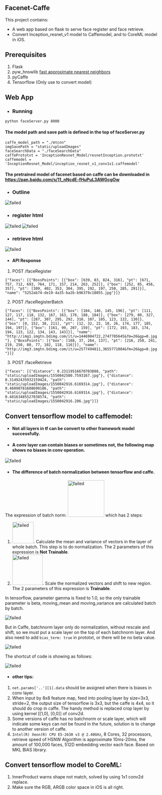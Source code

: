 ## Facenet-Caffe
This project contains:
* A web app based on flask to serve face register and face retrieve.
* Convert Inception_resnet_v1 model to Caffemodel, and to CoreML model in iOS.

## Prerequisites
1. Flask
2. pyw_hnswlib [fast approximate nearest neighbors](https://github.com/nmslib/hnswlib)
3. pyCaffe
4. Tensorflow (Only use to convert model)

## Web App
* ### Running
`python faceServer.py 8000`
#### The model path and save path is defined in the top of faceServer.py
`caffe_model_path = "./mtcnn"`</br>
`imgSavePath = "static/uploadImages"`</br>
`faceSearchData = "./faceSearchData"`</br>
`caffePrototxt = 'InceptionResnet_Model/resnetInception.prototxt'`</br>
`caffemodel = 'InceptionResnet_Model/inception_resnet_v1_conv1x1.caffemodel'`
#### The pretrained model of facenet based on caffe can be downloaded in</br> https://pan.baidu.com/s/11_nNcdE-fHuPuL3AWGcgOw

* ### Outline
![failed](https://github.com/taylorlu/FaceAll/blob/master/resource/web.png)

* ### register html
![failed](https://github.com/taylorlu/FaceAll/blob/master/resource/urlregister.png)
![failed](https://github.com/taylorlu/FaceAll/blob/master/resource/localregister.png)

* ### retrieve html
![failed](https://github.com/taylorlu/FaceAll/blob/master/resource/retrieve.png)
* #### API Response
1. POST /faceRegister

`{"faces": [{"BoxsPoints": [{"box": [639, 83, 824, 316], "pt": [671, 757, 712, 693, 764, 171, 157, 214, 263, 252]}, {"box": [252, 85, 456, 357], "pt": [309, 402, 353, 304, 395, 192, 197, 250, 285, 291]}], "name": "5252ab74-de19-4a35-ba2b-b96379c18055.jpg"}]}`

2. POST /faceRegisterBatch

`{"faces": [{"BoxsPoints": [{"box": [104, 146, 145, 196], "pt": [111, 127, 117, 118, 132, 167, 163, 178, 188, 184]}, {"box": [279, 80, 327, 144], "pt": [287, 307, 295, 292, 310, 107, 105, 123, 132, 130]}, {"box": [0, 152, 38, 211], "pt": [12, 32, 22, 10, 26, 174, 177, 185, 194, 197]}, {"box": [161, 99, 207, 159], "pt": [172, 193, 183, 174, 194, 123, 122, 134, 143, 143]}], "name": "http://img1.imgtn.bdimg.com/it/u=1446904722,2747785645&fm=26&gp=0.jpg"}, {"BoxsPoints": [{"box": [188, 37, 264, 137], "pt": [216, 250, 241, 219, 250, 80, 77, 102, 118, 116]}], "name": "http://img3.imgtn.bdimg.com/it/u=2577494811,3655771084&fm=26&gp=0.jpg"}]}`

3. POST /faceRetrieve

`{"faces": [{"distance": 0.23119516670703888, "path": "static/uploadImages/1550042580.7593167.jpg"}, {"distance": 0.31492435932159424, "path": "static/uploadImages/1550042916.6169314.jpg"}, {"distance": 0.46090781688690186, "path": "static/uploadImages/1550042916.6169314.jpg"}, {"distance": 0.48163485527038574, "path": "static/uploadImages/1550042916.206.jpg"}]}`

## Convert tensorflow model to caffemodel:
* #### Not all layers in tf can be convert to other framework model successfully.
* #### A conv layer can contain biases or sometimes not, the following map shows no biases in conv operation.
![failed](https://github.com/taylorlu/FaceAll/blob/master/resource/batchnorm1.png)
* #### The difference of batch normalization between tensorflow and caffe.
The expression of batch norm: <img src="https://github.com/taylorlu/FaceAll/blob/master/resource/bn1.png" alt="failed" width="120"/>
which has 2 steps:
1. <img src="https://github.com/taylorlu/FaceAll/blob/master/resource/bn3.png" alt="failed" width="70"/>.  Calculate the mean and variance of vectors in the layer of whole batch. This step is to do normalization. The 2 parameters of this expression is **Not Trainable**.
2. <img src="https://github.com/taylorlu/FaceAll/blob/master/resource/bn2.png" alt="failed" width="100"/>.  Scale the normalized vectors and shift to new region. The 2 parameters of this expression is **Trainable**.

In tensorflow, parameter gamma is fixed to 1.0, so the only trainable parameter is beta, moving_mean and moving_variance are calculated batch by batch.

![failed](https://github.com/taylorlu/FaceAll/blob/master/resource/batchnorm2.png)

But in Caffe, batchnorm layer only do normalization, without rescale and shift, so we must put a scale layer on the top of each batchnorm layer. And also need to add `bias_term: true` in prototxt, or there will be no beta value.

![failed](https://github.com/taylorlu/FaceAll/blob/master/resource/batchnorm3.png)

The shortcut of code is showing as follows:

![failed](https://github.com/taylorlu/FaceAll/blob/master/resource/batchnorm4.png)
* #### other tips: 
1. `net.params['..'][1].data` should be assigned when there is biases in conv layer.
2. When input by 8x8 feature map, feed into pooling layer by size=3x3, stride=2, the output size of tensorflow is 3x3, but the caffe is 4x4, so it should do crop in caffe. The handy method is replaced crop layer by using kernel [[1,0], [0,0]] of conv2d.
3. Some versions of caffe has no batchnorm or scale layer, which will indicate some keys can not be found in the future, solution is to change to another version of caffe.
4. `Intel(R) Xeon(R) CPU E5-2630 v3 @ 2.40GHz`, 8 Cores, 32 processors, retrieve speed of HSNW Algorithm is approximate 10ms-20ms, the amount of 100,000 faces, 512D embedding vector each face. Based on MKL BlAS library.

## Convert tensorflow model to CoreML:
1. InnerProduct warns shape not match, solved by using 1x1 conv2d replace.
2. Make sure the RGB, ARGB color space in iOS is all right.

